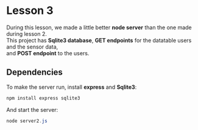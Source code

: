 # Lesson 3
During this lesson, we made a little better **node server** than the one made during lesson 2.\
This project has **Sqlite3 database**, **GET endpoints** for the datatable users and the sensor data,\
and **POST endpoint** to the users.

## Dependencies
To make the server run, install **express** and **Sqlite3**:

```powershell
npm install express sqlite3
```

And start the server:

```powershell
node server2.js
```

